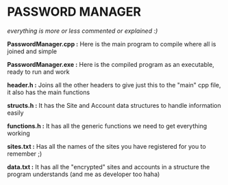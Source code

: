 # PASSWORD MANAGER
*everything is more or less commented or explained :)*

**PasswordManager.cpp :**
Here is the main program to compile where all is joined and simple

**PasswordManager.exe :**
Here is the compiled program as an executable, ready to run and work

**header.h :**
Joins all the other headers to give just this to the "main" cpp file, it also has the main functions

**structs.h :**
It has the Site and Account data structures to handle information easily

**functions.h :**
It has all the generic functions we need to get everything working

**sites.txt :**
Has all the names of the sites you have registered for you to remember ;)

**data.txt :**
It has all the "encrypted" sites and accounts in a structure the program understands (and me as developer too haha)

